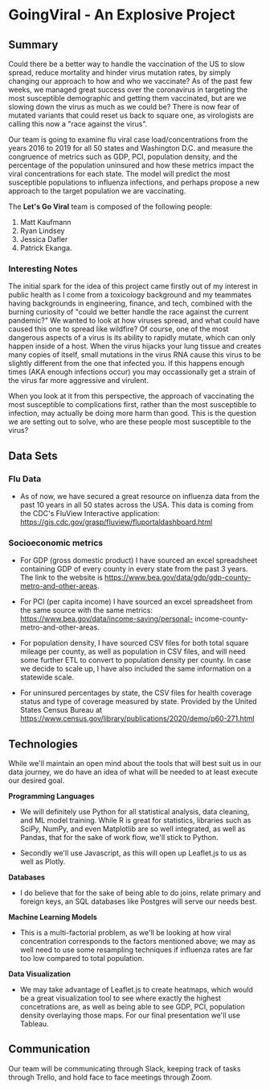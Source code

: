 
# GoingViral - An Explosive Project

## Summary

Could there be a better way to handle the vaccination of the US to slow spread, reduce mortality and hinder virus mutation rates, by simply changing our 
approach to how and who we vaccinate? As of the past few weeks, we managed great success over the coronavirus in targeting the most susceptible demographic
and getting them vaccinated, but are we slowing down the virus as much as we could be? There is now fear of mutated variants that could reset us back to square
one, as virologists are calling this now a "race against the virus". 

Our team is going to examine flu viral case load/concentrations from the years 2016 to 2019 for all 50 states and Washington D.C. 
and measure the congruence of metrics such as GDP, PCI, population density, and the percentage of the population uninsured and how these metrics impact the viral 
concentrations for each state. The model will predict the most susceptible populations to influenza infections, and perhaps propose a new approach 
to the target population we are vaccinating.



The **Let's Go Viral** team is composed of the following people:
1. Matt Kaufmann
2. Ryan Lindsey
3. Jessica Dafler
4. Patrick Ekanga.

### Interesting Notes

The initial spark for the idea of this project came firstly out of my interest in public health as I come from a toxicology background and my teammates having 
backgrounds in engineering, finance, and tech, combined with the burning curiosity of "could we better handle the race against the current pandemic?" We wanted to 
look at how viruses spread, and what could have caused this one to spread like wildfire? Of course, one of the most dangerous aspects of a virus is its ability to 
rapidly mutate, which can only happen inside of a host. When the virus hijacks your lung tissue and creates many copies of itself, small mutations in the virus RNA 
cause this virus to be slightly different from the one that infected you. If this happens enough times (AKA enough infections occur) you may occassionally get a 
strain of the virus far more aggressive and virulent.

When you look at it from this perspective, the approach of vaccinating the most susceptible to complications first, rather than the most susceptible to infection, 
may actually be doing more harm than good. This is the question we are setting out to solve, who are these people most susceptible to the virus?

## Data Sets

### Flu Data


+ As of now, we have secured a great resource on influenza data from the past 10 years in all 50 states across the USA. This data is coming from the CDC's FluView 
Interactive application: https://gis.cdc.gov/grasp/fluview/fluportaldashboard.html 

### Socioeconomic metrics

+  For GDP (gross domestic product) I have sourced an excel spreadsheet containing GDP of every county in every state from the past 3 years. The link to the website 
is https://www.bea.gov/data/gdp/gdp-county-metro-and-other-areas.

+ For PCI (per capita income) I have sourced an excel spreadsheet from the same source with the same metrics: https://www.bea.gov/data/income-saving/personal-
income-county-metro-and-other-areas.

+ For population density, I have sourced CSV files for both total square mileage per county, as well as population in CSV files, and will need some further ETL to
convert to population density per county. In case we decide to scale up, I have also included the same information on a statewide scale.



+ For uninsured percentages by state, the CSV files for health coverage status and type of coverage measured by state. Provided by the  United States Census Bureau at https://www.census.gov/library/publications/2020/demo/p60-271.html

## Technologies


While we'll maintain an open mind about the tools that will best suit us in our data journey, we do have an idea of what will be needed to at least execute our 
desired goal.

**Programming Languages**

+ We will definitely use Python for all statistical analysis, data cleaning, and ML model training. While R is great for statistics, libraries such as SciPy, NumPy,
and even Matplotlib are so well integrated, as well as Pandas, that for the sake of work flow, we'll stick to Python.

+ Secondly we'll use Javascript, as this will open up Leaflet.js to us as well as Plotly.

**Databases**

+ I do believe that for the sake of being able to do joins, relate primary and foreign keys, an SQL databases like Postgres will serve our needs best.

**Machine Learning Models**

+ This is a multi-factorial problem, as we'll be looking at how viral concentration corresponds to the factors mentioned above; we may as well
need to use some resampling techniques if influenza rates are far too low compared to total population.

**Data Visualization**

+ We may take advantage of Leaflet.js to create heatmaps, which would be a great visualization tool to see where exactly the highest concetrations are, as well
as being able to see GDP, PCI, population density overlaying those maps. For our final presentation we'll use Tableau.

## Communication

Our team will be communicating through Slack, keeping track of tasks through Trello, and hold face to face meetings through Zoom.
